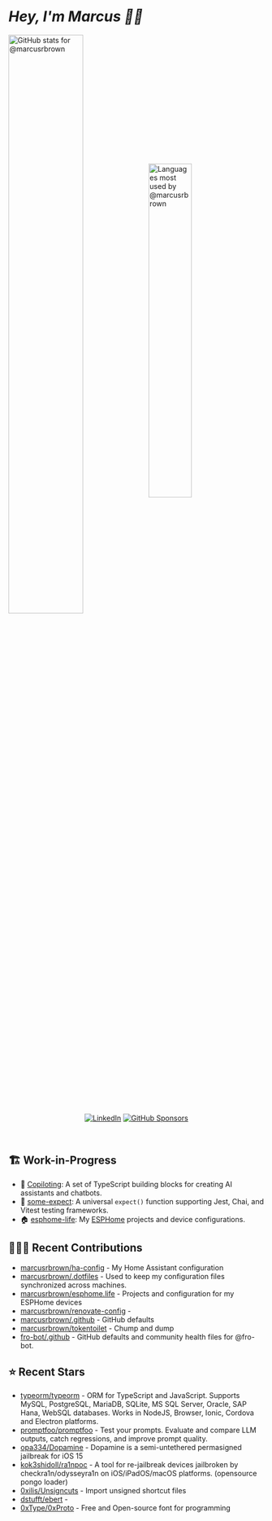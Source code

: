 # <em>Hey, I'm Marcus <span title="✌🏽 & ❤️">👋🏽</span></em>

<img align='center' width='54%' alt='GitHub stats for @marcusrbrown' src='https://github-readme-stats.vercel.app/api?username=marcusrbrown&show_icons=true&theme=dark&include_all_commits=true&count_private=true'>
<img align='center' width='41%' alt='Languages most used by @marcusrbrown' src='https://github-readme-stats.vercel.app/api/top-langs/?username=marcusrbrown&layout=compact&theme=dark&include_all_commits=true&count_private=true'>

<br>
<div align='center'>

[![LinkedIn](https://img.shields.io/badge/LinkedIn-blue?style=for-the-badge&logo=linkedin)][linkedin]
[![GitHub Sponsors](https://img.shields.io/github/sponsors/marcusrbrown?style=for-the-badge&logo=github-sponsors)
][gh-sponsors]

</div>
<br>

[gh-sponsors]: https://github.com/sponsors/marcusrbrown "@marcusrbrown | GitHub Sponsors"
[linkedin]: https://www.linkedin.com/in/marcusrbrown "@marcusrbrown | LinkedIn"

## 🏗️ Work-in-Progress

- 🤖 [Copiloting](https://github.com/marcusrbrown/copiloting): A set of TypeScript building blocks for creating AI assistants and chatbots.
- 🧪 [some-expect](https://github.com/marcusrbrown/some-expect): A universal `expect()` function supporting Jest, Chai, and Vitest testing frameworks.
- 🏠 [esphome-life](https://github.com/marcusrbrown/esphome-life): My [ESPHome](https://esphome.io/) projects and device configurations.

## 👨🏽‍💻 Recent Contributions

- [marcusrbrown/ha-config](https://github.com/marcusrbrown/ha-config) - My Home Assistant configuration
- [marcusrbrown/.dotfiles](https://github.com/marcusrbrown/.dotfiles) - Used to keep my configuration files synchronized across machines.
- [marcusrbrown/esphome.life](https://github.com/marcusrbrown/esphome.life) - Projects and configuration for my ESPHome devices
- [marcusrbrown/renovate-config](https://github.com/marcusrbrown/renovate-config) -
- [marcusrbrown/.github](https://github.com/marcusrbrown/.github) - GitHub defaults
- [marcusrbrown/tokentoilet](https://github.com/marcusrbrown/tokentoilet) - Chump and dump
- [fro-bot/.github](https://github.com/fro-bot/.github) - GitHub defaults and community health files for @fro-bot.

## ⭐ Recent Stars

- [typeorm/typeorm](https://github.com/typeorm/typeorm) - ORM for TypeScript and JavaScript. Supports MySQL, PostgreSQL, MariaDB, SQLite, MS SQL Server, Oracle, SAP Hana, WebSQL databases. Works in NodeJS, Browser, Ionic, Cordova and Electron platforms.
- [promptfoo/promptfoo](https://github.com/promptfoo/promptfoo) - Test your prompts. Evaluate and compare LLM outputs, catch regressions, and improve prompt quality.
- [opa334/Dopamine](https://github.com/opa334/Dopamine) - Dopamine is a semi-untethered permasigned jailbreak for iOS 15
- [kok3shidoll/ra1npoc](https://github.com/kok3shidoll/ra1npoc) - A tool for re-jailbreak devices jailbroken by checkra1n/odysseyra1n on iOS/iPadOS/macOS platforms. (opensource pongo loader)
- [0xilis/Unsigncuts](https://github.com/0xilis/Unsigncuts) - Import unsigned shortcut files
- [dstufft/ebert](https://github.com/dstufft/ebert) -
- [0xType/0xProto](https://github.com/0xType/0xProto) - Free and Open-source font for programming
